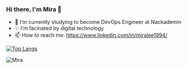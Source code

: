 ### Hi there, I'm Mira 👋
- 🌱 I’m currently studying to become DevOps Engineer at Nackademin
- ✨ I’m facinated by digital technology
- 📫 How to reach me: https://www.linkedin.com/in/miralee1994/

[![Top Langs](https://github-readme-stats.vercel.app/api/top-langs/?username=miralee94&layout=compact&theme=dracula)](https://github.com/miralee94)

![Mira](https://komarev.com/ghpvc/?username=miralee94&color=red&style=plastic&label=Profile+Views)

<!--
**miralee94/miralee94** is a ✨ _special_ ✨ repository because its `README.md` (this file) appears on your GitHub profile.

Here are some ideas to get you started:

- 🔭 I’m currently working on ...
- 🌱 I’m currently learning ...
- 👯 I’m looking to collaborate on ...
- 🤔 I’m looking for help with ...
- 💬 Ask me about ...
- 📫 How to reach me: ...
- 😄 Pronouns: ...
- ⚡ Fun fact: ...
-->
